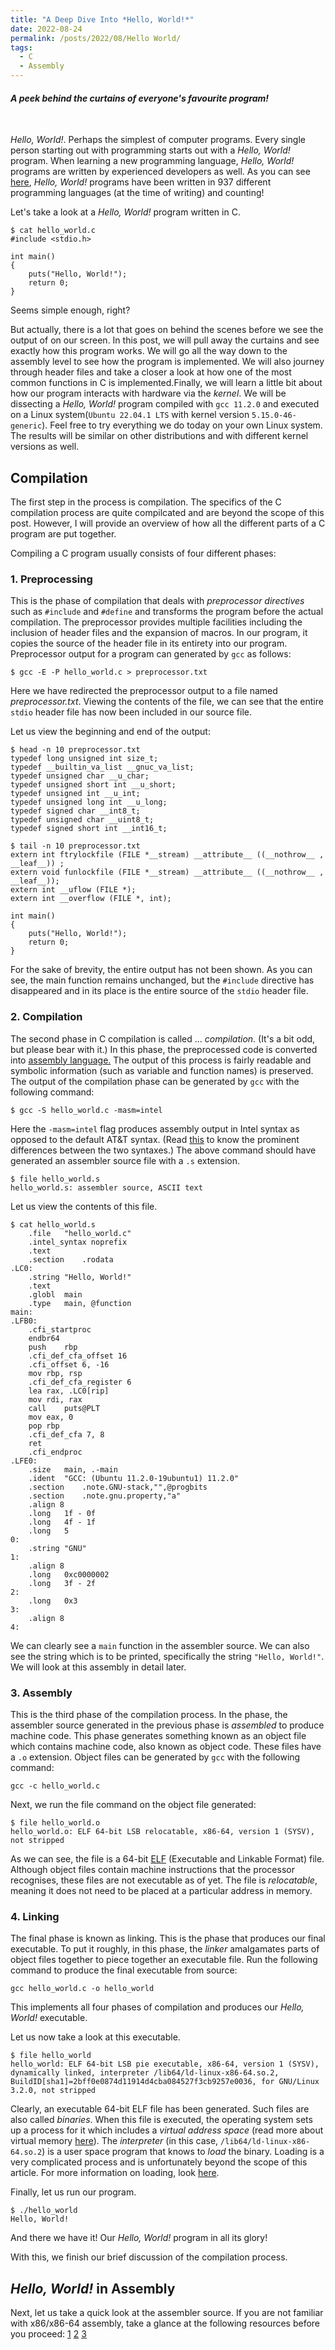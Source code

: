 ```yaml
---
title: "A Deep Dive Into *Hello, World!*"
date: 2022-08-24
permalink: /posts/2022/08/Hello World/
tags:
  - C
  - Assembly
---
```


<h4 color=silver><i>A peek behind the curtains of everyone's favourite program!</i></h4>
<br/>

*Hello, World!*. Perhaps the simplest of computer programs. Every single person starting out with programming starts out with a *Hello, World!* program. When learning a new programming language, *Hello, World!* programs are written by experienced developers as well. As you can see [here](https://github.com/leachim6/hello-world), *Hello, World!* programs have been written in 937 different programming languages (at the time of writing) and counting!

Let's take a look at a *Hello, World!* program written in C.

```
$ cat hello_world.c
#include <stdio.h>

int main()
{
    puts("Hello, World!");
    return 0;
}
```

Seems simple enough, right?

But actually, there is a lot that goes on behind the scenes before we see the output of on our screen. In this post, we will pull away the curtains and see exactly how this program works. We will go all the way down to the assembly level to see how the program is implemented. We will also journey through header files and take a closer a look at how one of the most common functions in C is implemented.Finally, we will learn a little bit about how our program interacts with hardware via the *kernel*.  We will be dissecting a *Hello, World!* program compiled with `gcc 11.2.0` and executed on a Linux system(`Ubuntu 22.04.1 LTS` with kernel version `5.15.0-46-generic`). Feel free to try everything we do today on your own Linux system. The results will be similar on other distributions and with different kernel versions as well. 

## Compilation

The first step in the process is compilation. The specifics of the C compilation process are quite compilcated and are beyond the scope of this post. However, I will provide an overview of how all the different parts of a C program are put together.

Compiling a C program usually consists of four different phases:

### 1. Preprocessing

This is the phase of compilation that deals with *preprocessor directives* such as `#include` and `#define` and transforms the program before the actual compilation. The preprocessor provides multiple facilities including the inclusion of header files and the expansion of macros. In our program, it 
copies the source of the header file in its entirety into our program. Preprocessor output for a program can generated by `gcc` as follows:

```
$ gcc -E -P hello_world.c > preprocessor.txt
```
Here we have redirected the preprocessor output to a file named *preprocessor.txt*. Viewing the contents of the file, we can see that the entire `stdio` header file has now been included in our source file.

Let us view the beginning and end of the output:
```
$ head -n 10 preprocessor.txt
typedef long unsigned int size_t;
typedef __builtin_va_list __gnuc_va_list;
typedef unsigned char __u_char;
typedef unsigned short int __u_short;
typedef unsigned int __u_int;
typedef unsigned long int __u_long;
typedef signed char __int8_t;
typedef unsigned char __uint8_t;
typedef signed short int __int16_t;

$ tail -n 10 preprocessor.txt
extern int ftrylockfile (FILE *__stream) __attribute__ ((__nothrow__ , __leaf__)) ;
extern void funlockfile (FILE *__stream) __attribute__ ((__nothrow__ , __leaf__));
extern int __uflow (FILE *);
extern int __overflow (FILE *, int);

int main()
{
    puts("Hello, World!");
    return 0;
}

```
For the sake of brevity, the entire output has not been shown. As you can see, the main function remains unchanged, but the `#include` directive has disappeared and in its place is the entire source of the `stdio` header file.

### 2. Compilation

The second phase in C compilation is called ... *compilation*. (It's a bit odd, but please bear with it.) In this phase, the preprocessed code is converted into [assembly language.](https://en.wikipedia.org/wiki/Assembly_language) The output of this process is fairly readable and symbolic information (such as variable and function names) is preserved. The output of the compilation phase can be generated by `gcc` with the following command:
```
$ gcc -S hello_world.c -masm=intel
```
Here the `-masm=intel` flag produces assembly output in Intel syntax as opposed to the default AT&T syntax. (Read [this](http://web.mit.edu/rhel-doc/3/rhel-as-en-3/i386-syntax.html) to know the prominent differences between the two syntaxes.) The above command should have generated an assembler source file with a `.s` extension.
```
$ file hello_world.s
hello_world.s: assembler source, ASCII text
```
Let us view the contents of this file.
```
$ cat hello_world.s
	.file	"hello_world.c"
	.intel_syntax noprefix
	.text
	.section	.rodata
.LC0:
	.string	"Hello, World!"
	.text
	.globl	main
	.type	main, @function
main:
.LFB0:
	.cfi_startproc
	endbr64
	push	rbp
	.cfi_def_cfa_offset 16
	.cfi_offset 6, -16
	mov	rbp, rsp
	.cfi_def_cfa_register 6
	lea	rax, .LC0[rip]
	mov	rdi, rax
	call	puts@PLT
	mov	eax, 0
	pop	rbp
	.cfi_def_cfa 7, 8
	ret
	.cfi_endproc
.LFE0:
	.size	main, .-main
	.ident	"GCC: (Ubuntu 11.2.0-19ubuntu1) 11.2.0"
	.section	.note.GNU-stack,"",@progbits
	.section	.note.gnu.property,"a"
	.align 8
	.long	1f - 0f
	.long	4f - 1f
	.long	5
0:
	.string	"GNU"
1:
	.align 8
	.long	0xc0000002
	.long	3f - 2f
2:
	.long	0x3
3:
	.align 8
4:
```
We can clearly see a `main` function in the assembler source. We can also see the string which is to be printed, specifically the string `"Hello, World!"`. We will look at this assembly in detail later.

### 3. Assembly

This is the third phase of the compilation process. In the phase, the assembler source generated in the previous phase is *assembled* to produce machine code. This phase generates something known as an object file which contains machine code, also known as object code. These files have a `.o` extension. Object files can be generated by `gcc` with the following command:
```
gcc -c hello_world.c
```

Next, we run the file command on the object file generated:
```
$ file hello_world.o
hello_world.o: ELF 64-bit LSB relocatable, x86-64, version 1 (SYSV), not stripped
```

As we can see, the file is a 64-bit [ELF](https://en.wikipedia.org/wiki/Executable_and_Linkable_Format) (Executable and Linkable Format) file. Although object files contain machine instructions that the processor recognises, these files are not executable as of yet. The file is *relocatable*, meaning it does not need to be placed at a particular address in memory.

### 4. Linking
The final phase is known as linking. This is the phase that produces our final executable. To put it roughly, in this phase, the *linker* amalgamates parts of object files together to piece together an executable file. Run the following command to produce the final executable from source:
```
gcc hello_world.c -o hello_world
```
This implements all four phases of compilation and produces our *Hello, World!* executable. 


Let us now take a look at this executable.
```
$ file hello_world
hello_world: ELF 64-bit LSB pie executable, x86-64, version 1 (SYSV), dynamically linked, interpreter /lib64/ld-linux-x86-64.so.2, BuildID[sha1]=2bff0e0874d11914d4cba084527f3cb9257e0036, for GNU/Linux 3.2.0, not stripped
```
Clearly, an executable 64-bit ELF file has been generated. Such files are also called *binaries*. When this file is executed, the operating system sets up a process for it which includes a *virtual address space* (read more about virtual memory [here](https://en.wikipedia.org/wiki/Virtual_memory)). The *interpreter* (in this case, `/lib64/ld-linux-x86-64.so.2`) is a user space program that knows to *load* the binary. Loading is a very complicated process and is unfortunately beyond the scope of this article. For more information on loading, look [here](https://lwn.net/Articles/631631/).

Finally, let us run our program.
```
$ ./hello_world
Hello, World!
```
And there we have it! Our *Hello, World!* program in all its glory!

With this, we finish our brief discussion of the compilation process.

## *Hello, World!*  in Assembly

Next, let us take a quick look at the assembler source. If you are not familiar with x86/x86-64 assembly, take a glance at the following resources before you proceed: [1](https://shellsharks.com/intel-assembly-primer) [2](http://www.securitytube.net/groups?operation=view&groupId=5) [3](https://www.youtube.com/playlist?list=PL038BE01D3BAEFDB0)


